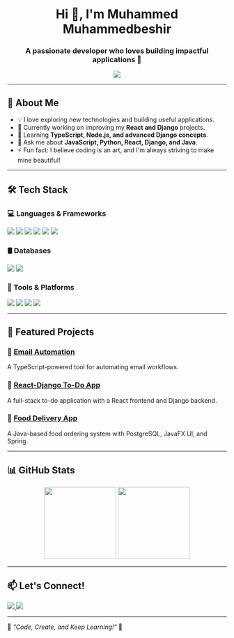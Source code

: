 
<h1 align="center">Hi 👋, I'm Muhammed Muhammedbeshir</h1>
<h3 align="center">A passionate developer who loves building impactful applications 🚀</h3>

<p align="center">
  <img src="https://readme-typing-svg.herokuapp.com?color=4E89E2&lines=Full+Stack+Developer;Open+Source+Enthusiast;Lifelong+Learner;Building+Awesome+Projects!" />
</p>

---

## 🚀 About Me
- 💡 I love exploring new technologies and building useful applications.
- 🔭 Currently working on improving my **React and Django** projects.
- 🌱 Learning **TypeScript, Node.js, and advanced Django concepts**.
- 💬 Ask me about **JavaScript, Python, React, Django, and Java**.
- ⚡ Fun fact: I believe coding is an art, and I'm always striving to make mine beautiful!

---

## 🛠️ Tech Stack
### 💻 Languages & Frameworks
<p>
  <img src="https://img.shields.io/badge/JavaScript-F7DF1E?style=for-the-badge&logo=javascript&logoColor=black" />
  <img src="https://img.shields.io/badge/TypeScript-3178C6?style=for-the-badge&logo=typescript&logoColor=white" />
  <img src="https://img.shields.io/badge/React-61DAFB?style=for-the-badge&logo=react&logoColor=black" />
  <img src="https://img.shields.io/badge/Django-092E20?style=for-the-badge&logo=django&logoColor=green" />
  <img src="https://img.shields.io/badge/Python-3776AB?style=for-the-badge&logo=python&logoColor=white" />
  <img src="https://img.shields.io/badge/Java-ED8B00?style=for-the-badge&logo=java&logoColor=white" />
</p>

### 🛢️ Databases
<p>
  <img src="https://img.shields.io/badge/PostgreSQL-336791?style=for-the-badge&logo=postgresql&logoColor=white" />
  <img src="https://img.shields.io/badge/MySQL-4479A1?style=for-the-badge&logo=mysql&logoColor=white" />
</p>

### 🔧 Tools & Platforms
<p>
  <img src="https://img.shields.io/badge/Git-F05032?style=for-the-badge&logo=git&logoColor=white" />
  <img src="https://img.shields.io/badge/GitHub-181717?style=for-the-badge&logo=github&logoColor=white" />
  <img src="https://img.shields.io/badge/Vercel-000000?style=for-the-badge&logo=vercel&logoColor=white" />
  <img src="https://img.shields.io/badge/Firebase-FFCA28?style=for-the-badge&logo=firebase&logoColor=black" />
</p>

---

## 📌 Featured Projects

### 🔹 [Email Automation](https://github.com/Mamembeshir/Email-Automation)
A TypeScript-powered tool for automating email workflows.

### 🔹 [React-Django To-Do App](https://github.com/Mamembeshir/React-Django-ToDo-App)
A full-stack to-do application with a React frontend and Django backend.

### 🔹 [Food Delivery App](https://github.com/Mamembeshir/Food-Delivery-App)
A Java-based food ordering system with PostgreSQL, JavaFX UI, and Spring.

---

## 📊 GitHub Stats
<p align="center">
  <img src="https://github-readme-stats.vercel.app/api?username=Mamembeshir&show_icons=true&theme=tokyonight" height="165" />
  <img src="https://github-readme-streak-stats.herokuapp.com/?user=Mamembeshir&theme=tokyonight" height="165" />
</p>

---

## 📫 Let's Connect!
<p>
  <a href="https://github.com/Mamembeshir">
    <img src="https://img.shields.io/badge/GitHub-100000?style=for-the-badge&logo=github&logoColor=white" />
  </a>
  <a href="mailto:your-email@example.com">
    <img src="https://img.shields.io/badge/Email-D14836?style=for-the-badge&logo=gmail&logoColor=white" />
  </a>
</p>

---

🚀 *"Code, Create, and Keep Learning!"* 🚀

<!--
**Mamembeshir/Mamembeshir** is a ✨ _special_ ✨ repository because its `README.md` (this file) appears on your GitHub profile.

Here are some ideas to get you started:

- 🔭 I’m currently working on ...
- 🌱 I’m currently learning ...
- 👯 I’m looking to collaborate on ...
- 🤔 I’m looking for help with ...
- 💬 Ask me about ...
- 📫 How to reach me: ...
- 😄 Pronouns: ...
- ⚡ Fun fact: ...
-->
